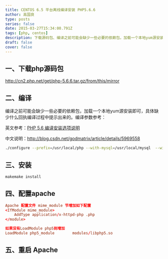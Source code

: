```yaml
---
title: CENTOS 6.5 平台离线编译安装 PHP5.6.6
author: 高国良
type: posts
series: false
date: 2015-03-27T15:34:00.791Z
tags: [php, centos]
description: 下载源码包、编译之前可能会缺少一些必要的依赖包，加载一个本地yum源安装即可，具体缺少什么回执编译过程中提示出来的。编译参数参考：英文参考：PHP 5.6 编译安装选项说明...
draft: false 
cover: false
---
```


## 一、下载php源码包

http://cn2.php.net/get/php-5.6.6.tar.gz/from/this/mirror

## 二、编译

编译之前可能会缺少一些必要的依赖包，加载一个本地yum源安装即可，具体缺少什么回执编译过程中提示出来的。编译参数参考：

英文参考：[PHP 5.6 编译安装选项说明](http://www.cnblogs.com/leonkao/p/4370172.html)

中文说明：http://blog.csdn.net/godmatrix/article/details/5969558

```bash
./configure --prefix=/usr/local/php --with-mysql=/usr/local/mysql  --with-mysqli=/usr/local/mysql/bin/mysql_config   --with-apxs2=/usr/local/apache2/bin/apxs --enable-sysvsem --with-curl --enable-mbregex  --enable-mbstring --with-mcrypt --with-gd --with-openssl --with-mhash --enable-sockets --with-xmlrpc --with-zlib --enable-pdo --with-pdo-mysql
```

## 三、安装

```bash
makemake install
```

## 四、配置apache

```conf
Apache 配置文件 mime_module 节增加如下配置
<IfModule mime_module>
    AddType application/x-httpd-php .php
</module>
```
```conf
如果没有LoadModule php5则增加
LoadModule php5_module        modules/libphp5.so
```

## 五、重启 Apache
